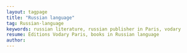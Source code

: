 ```yaml
---
layout: tagpage
title: "Russian language"
tag: Russian·language
keywords: russian literature, russian publisher in Paris, vodary
resume: Éditions Vodary Paris, books in Russian language
author: 
---
```



